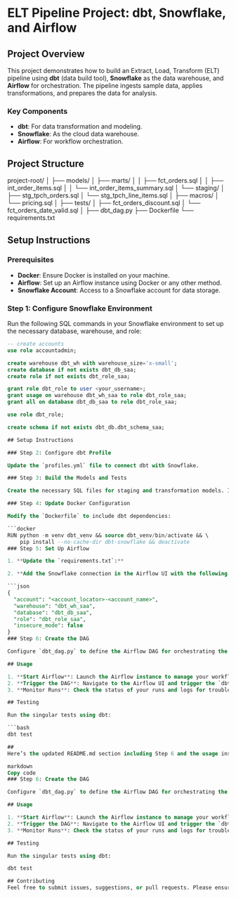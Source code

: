 # ELT Pipeline Project: dbt, Snowflake, and Airflow

## Project Overview

This project demonstrates how to build an Extract, Load, Transform (ELT) pipeline using **dbt** (data build tool), **Snowflake** as the data warehouse, and **Airflow** for orchestration. The pipeline ingests sample data, applies transformations, and prepares the data for analysis.

### Key Components
- **dbt**: For data transformation and modeling.
- **Snowflake**: As the cloud data warehouse.
- **Airflow**: For workflow orchestration.

## Project Structure

project-root/
│
├── models/
│   ├── marts/
│   │   ├── fct_orders.sql
│   │   ├── int_order_items.sql
│   │   └── int_order_items_summary.sql
│   └── staging/
│       ├── stg_tpch_orders.sql
│       └── stg_tpch_line_items.sql
│
├── macros/
│   └── pricing.sql
│
├── tests/
│   ├── fct_orders_discount.sql
│   └── fct_orders_date_valid.sql
│
├── dbt_dag.py
├── Dockerfile
└── requirements.txt


## Setup Instructions

### Prerequisites

- **Docker**: Ensure Docker is installed on your machine.
- **Airflow**: Set up an Airflow instance using Docker or any other method.
- **Snowflake Account**: Access to a Snowflake account for data storage.

### Step 1: Configure Snowflake Environment

Run the following SQL commands in your Snowflake environment to set up the necessary database, warehouse, and role:

```sql
-- create accounts
use role accountadmin;

create warehouse dbt_wh with warehouse_size='x-small';
create database if not exists dbt_db_saa;
create role if not exists dbt_role_saa;

grant role dbt_role to user <your_username>;
grant usage on warehouse dbt_wh_saa to role dbt_role_saa;
grant all on database dbt_db_saa to role dbt_role_saa;

use role dbt_role;

create schema if not exists dbt_db.dbt_schema_saa;

## Setup Instructions

### Step 2: Configure dbt Profile

Update the `profiles.yml` file to connect dbt with Snowflake.

### Step 3: Build the Models and Tests

Create the necessary SQL files for staging and transformation models. Implement generic and singular tests as shown in the project structure.

### Step 4: Update Docker Configuration

Modify the `Dockerfile` to include dbt dependencies:

```docker
RUN python -m venv dbt_venv && source dbt_venv/bin/activate && \
    pip install --no-cache-dir dbt-snowflake && deactivate
### Step 5: Set Up Airflow

1. **Update the `requirements.txt`:**

2. **Add the Snowflake connection in the Airflow UI with the following configuration:**

```json
{
  "account": "<account_locator>-<account_name>",
  "warehouse": "dbt_wh_saa",
  "database": "dbt_db_saa",
  "role": "dbt_role_saa",
  "insecure_mode": false
}
### Step 6: Create the DAG

Configure `dbt_dag.py` to define the Airflow DAG for orchestrating the dbt models.

## Usage

1. **Start Airflow**: Launch the Airflow instance to manage your workflows.
2. **Trigger the DAG**: Navigate to the Airflow UI and trigger the `dbt_dag`.
3. **Monitor Runs**: Check the status of your runs and logs for troubleshooting.

## Testing

Run the singular tests using dbt:

```bash
dbt test

##
Here’s the updated README.md section including Step 6 and the usage instructions:

markdown
Copy code
### Step 6: Create the DAG

Configure `dbt_dag.py` to define the Airflow DAG for orchestrating the dbt models.

## Usage

1. **Start Airflow**: Launch the Airflow instance to manage your workflows.
2. **Trigger the DAG**: Navigate to the Airflow UI and trigger the `dbt_dag`.
3. **Monitor Runs**: Check the status of your runs and logs for troubleshooting.

## Testing

Run the singular tests using dbt:

dbt test

## Contributing
Feel free to submit issues, suggestions, or pull requests. Please ensure to follow the coding standards and maintain documentation.

